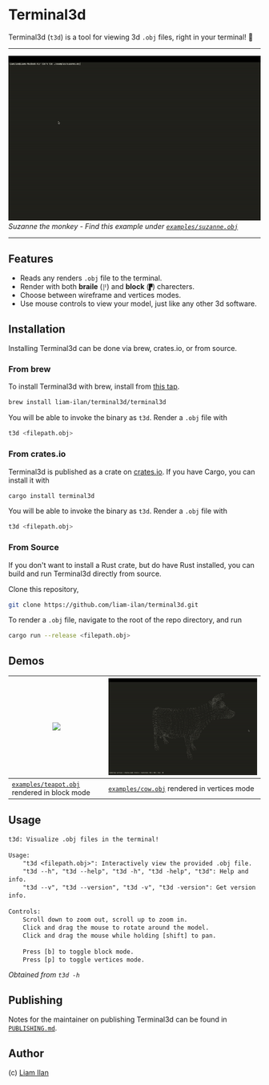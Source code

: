 # Terminal3d
Terminal3d (`t3d`) is a tool for viewing 3d `.obj` files, right in your terminal! 🦀

---

![](./media/readme/demo-suzanne.gif)
*Suzanne the monkey - Find this example under [`examples/suzanne.obj`](./examples/suzanne.obj)*

---

## Features
- Reads any renders `.obj` file to the terminal.
- Render with both **braile** (`⡟`) and **block** (`▛`) charecters.
- Choose between wireframe and vertices modes.
- Use mouse controls to view your model, just like any other 3d software.

## Installation
Installing Terminal3d can be done via brew, crates.io, or from source.

### From brew
To install Terminal3d with brew, install from [this tap](https://github.com/liam-ilan/homebrew-terminal3d).
```sh
brew install liam-ilan/terminal3d/terminal3d
``` 

You will be able to invoke the binary as `t3d`. Render a `.obj` file with
```sh
t3d <filepath.obj>
```

### From crates.io
Terminal3d is published as a crate on [crates.io](https://crates.io/crates/terminal3d). If you have Cargo, you can install it with
```sh
cargo install terminal3d
```

You will be able to invoke the binary as `t3d`. Render a `.obj` file with
```sh
t3d <filepath.obj>
```

### From Source
If you don't want to install a Rust crate, but do have Rust installed, you can build and run Terminal3d directly from source.

Clone this repository,
```sh
git clone https://github.com/liam-ilan/terminal3d.git
```

To render a `.obj` file, navigate to the root of the repo directory, and run
```sh
cargo run --release <filepath.obj>
```

## Demos
| ![](./media/readme/demo-teapot-block-mode.gif)                        | ![](./media/readme/demo-cow-vertices-mode.gif)                     |
|-----------------------------------------------------------------------|--------------------------------------------------------------------|
| [`examples/teapot.obj`](./examples/teapot.obj) rendered in block mode | [`examples/cow.obj`](./examples/cow.obj) rendered in vertices mode |


## Usage
```
t3d: Visualize .obj files in the terminal!

Usage:
    "t3d <filepath.obj>": Interactively view the provided .obj file.
    "t3d --h", "t3d --help", "t3d -h", "t3d -help", "t3d": Help and info.
    "t3d --v", "t3d --version", "t3d -v", "t3d -version": Get version info.

Controls:
    Scroll down to zoom out, scroll up to zoom in.
    Click and drag the mouse to rotate around the model.
    Click and drag the mouse while holding [shift] to pan.

    Press [b] to toggle block mode. 
    Press [p] to toggle vertices mode. 
```
*Obtained from `t3d -h`*

## Publishing
Notes for the maintainer on publishing Terminal3d can be found in [`PUBLISHING.md`](PUBLISHING.md).

## Author
(c) [Liam Ilan](https://www.liamilan.com/)